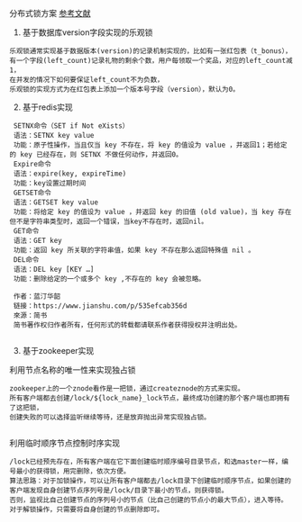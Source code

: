 分布式锁方案
[参考文献](https://www.jianshu.com/p/535efcab356d)
1. 基于数据库version字段实现的乐观锁
```
乐观锁通常实现基于数据版本(version)的记录机制实现的，比如有一张红包表（t_bonus），
有一个字段(left_count)记录礼物的剩余个数，用户每领取一个奖品，对应的left_count减1，
在并发的情况下如何要保证left_count不为负数，
乐观锁的实现方式为在红包表上添加一个版本号字段（version），默认为0。

```
2. 基于redis实现
```
 SETNX命令（SET if Not eXists）
 语法：SETNX key value
 功能：原子性操作，当且仅当 key 不存在，将 key 的值设为 value ，并返回1；若给定的 key 已经存在，则 SETNX 不做任何动作，并返回0。
 Expire命令
 语法：expire(key, expireTime)
 功能：key设置过期时间
 GETSET命令
 语法：GETSET key value
 功能：将给定 key 的值设为 value ，并返回 key 的旧值 (old value)，当 key 存在但不是字符串类型时，返回一个错误，当key不存在时，返回nil。
 GET命令
 语法：GET key
 功能：返回 key 所关联的字符串值，如果 key 不存在那么返回特殊值 nil 。
 DEL命令
 语法：DEL key [KEY …]
 功能：删除给定的一个或多个 key ,不存在的 key 会被忽略。
 
 作者：蓝汀华韶
 链接：https://www.jianshu.com/p/535efcab356d
 來源：简书
 简书著作权归作者所有，任何形式的转载都请联系作者获得授权并注明出处。
 
```
3. 基于zookeeper实现

利用节点名称的唯一性来实现独占锁
```ZooKeeper机制规定同一个目录下只能有一个唯一的文件名，
zookeeper上的一个znode看作是一把锁，通过createznode的方式来实现。
所有客户端都去创建/lock/${lock_name}_lock节点，最终成功创建的那个客户端也即拥有了这把锁，
创建失败的可以选择监听继续等待，还是放弃抛出异常实现独占锁。
   
```

利用临时顺序节点控制时序实现

```
/lock已经预先存在，所有客户端在它下面创建临时顺序编号目录节点，和选master一样，编号最小的获得锁，用完删除，依次方便。
算法思路：对于加锁操作，可以让所有客户端都去/lock目录下创建临时顺序节点，如果创建的客户端发现自身创建节点序列号是/lock/目录下最小的节点，则获得锁。
否则，监视比自己创建节点的序列号小的节点（比自己创建的节点小的最大节点），进入等待。
对于解锁操作，只需要将自身创建的节点删除即可。

```





















